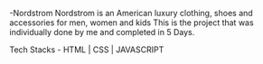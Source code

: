 -Nordstrom
Nordstrom is an American luxury clothing, shoes and accessories for men, women and kids This is the project that was individually done by me and completed in 5 Days.

Tech Stacks - 
HTML | CSS | JAVASCRIPT
